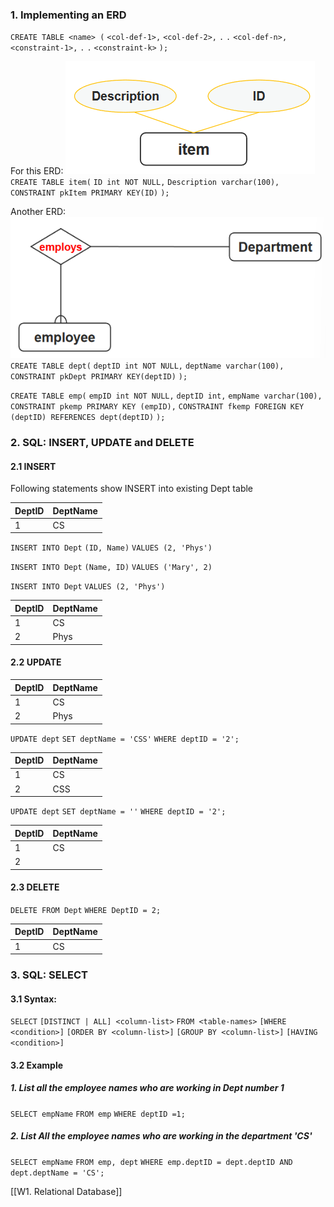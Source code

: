 ### 1. Implementing an ERD
`CREATE TABLE <name> (`
	`<col-def-1>,`
	`<col-def-2>,`
	`.`
	`.`
	`<col-def-n>,`
	`<constraint-1>,`
	`.`
	`.`
	`<constraint-k>`
`);`

For this ERD:
![](_attachments/Pasted%20image%2020240329152203.png)
`CREATE TABLE item(`
	`ID int NOT NULL,`
	`Description varchar(100),`
	`CONSTRAINT pkItem PRIMARY KEY(ID)`
`);`


Another ERD:
![](_attachments/Pasted%20image%2020240329152527.png)
`CREATE TABLE dept(`
`deptID int NOT NULL,`
`deptName varchar(100),`
`CONSTRAINT pkDept PRIMARY KEY(deptID)`
`);`

`CREATE TABLE emp(`
`empID int NOT NULL,`
`deptID int,`
`empName varchar(100),`
`CONSTRAINT pkemp PRIMARY KEY (empID),`
`CONSTRAINT fkemp FOREIGN KEY (deptID) REFERENCES dept(deptID)`
`);`

### 2. SQL: INSERT, UPDATE and DELETE

#### 2.1 INSERT
Following statements show INSERT into existing Dept table

| DeptID | DeptName |
| ------ | -------- |
| 1      | CS       |

`INSERT INTO Dept`
`(ID, Name)`
`VALUES (2, 'Phys')`

`INSERT INTO Dept`
`(Name, ID)`
`VALUES ('Mary', 2)`

`INSERT INTO Dept`
`VALUES (2, 'Phys')`

| DeptID | DeptName |
| ------ | -------- |
| 1      | CS       |
| 2      | Phys     |

#### 2.2 UPDATE

| DeptID | DeptName |
| ------ | -------- |
| 1      | CS       |
| 2      | Phys     |

`UPDATE dept`
`SET deptName = 'CSS'`
`WHERE deptID = '2';`

| DeptID | DeptName |
| ------ | -------- |
| 1      | CS       |
| 2      | CSS      |

`UPDATE dept`
`SET deptName = ''`
`WHERE deptID = '2';`

| DeptID | DeptName |
| ------ | -------- |
| 1      | CS       |
| 2      |          |

#### 2.3 DELETE
`DELETE FROM Dept`
`WHERE DeptID = 2;`

| DeptID | DeptName |
| ------ | -------- |
| 1      | CS       |

### 3. SQL: SELECT
#### 3.1 Syntax:
`SELECT`
	`[DISTINCT | ALL] <column-list>`
	`FROM <table-names>`
	`[WHERE <condition>]`
	`[ORDER BY <column-list>]`
	`[GROUP BY <column-list>]`
	`[HAVING <condition>]`
#### 3.2 Example
##### 1. List all the employee names who are working in Dept number 1
`SELECT empName`
`FROM emp`
`WHERE deptID =1;`
##### 2. List All the employee names who are working in the department 'CS'
`SELECT empName`
`FROM emp, dept`
`WHERE emp.deptID = dept.deptID AND dept.deptName = 'CS';`

[[W1. Relational Database]]